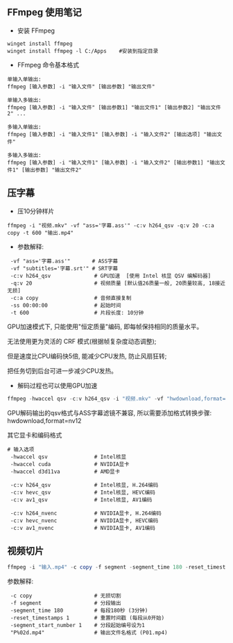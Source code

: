 
## FFmpeg 使用笔记

- 安装 FFmpeg
```
winget install ffmpeg
winget install ffmpeg -l C:/Apps    #安装到指定目录
```

- FFmpeg 命令基本格式
```
单输入单输出:
ffmpeg [输入参数] -i "输入文件" [输出参数] "输出文件"

单输入多输出:
ffmpeg [输入参数] -i "输入文件" [输出参数1] "输出文件1" [输出参数2] "输出文件2" ...

多输入单输出:
ffmpeg [输入参数] -i "输入文件1" [输入参数] -i "输入文件2" [输出选项] "输出文件"

多输入多输出:
ffmpeg [输入参数] -i "输入文件1" [输入参数] -i "输入文件2" [输出参数1] "输出文件1" [输出参数] "输出文件2"
```

## 压字幕

- 压10分钟样片
```
ffmpeg -i "视频.mkv" -vf "ass='字幕.ass'" -c:v h264_qsv -q:v 20 -c:a copy -t 600 "输出.mp4"
```

- 参数解释:

```
 -vf "ass='字幕.ass'"       # ASS字幕
 -vf "subtitles='字幕.srt'" # SRT字幕
 -c:v h264_qsv              # GPU加速  [使用 Intel 核显 QSV 编解码器]
 -q:v 20                    # 视频质量 [默认值26质量一般, 20质量较高, 18接近无损]
 -c:a copy                  # 音频直接复制
 -ss 00:00:00               # 起始时间
 -t 600                     # 片段长度: 10分钟
```

GPU加速模式下, 只能使用"恒定质量"编码, 即每帧保持相同的质量水平。

无法使用更为灵活的 CRF 模式(根据帧复杂度动态调整);

但是速度比CPU编码快5倍, 能减少CPU发热, 防止风扇狂转;

把任务切到后台可进一步减少CPU发热。



- 解码过程也可以使用GPU加速

```powershell
ffmpeg -hwaccel qsv -c:v h264_qsv -i "视频.mkv" -vf "hwdownload,format=nv12,ass='字幕.ass'" -c:v h264_qsv -q 20 -c:a copy "输出.mp4"
```

GPU解码输出的qsv格式与ASS字幕滤镜不兼容, 所以需要添加格式转换步骤: hwdownload,format=nv12


其它显卡和编码格式
```
# 输入选项
 -hwaccel qsv               # Intel核显
 -hwaccel cuda              # NVIDIA显卡
 -hwaccel d3d11va           # AMD显卡

 -c:v h264_qsv              # Intel核显, H.264编码
 -c:v hevc_qsv              # Intel核显, HEVC编码
 -c:v av1_qsv               # Intel核显, AV1编码

 -c:v h264_nvenc            # NVIDIA显卡, H.264编码
 -c:v hevc_nvenc            # NVIDIA显卡, HEVC编码
 -c:v av1_nvenc             # NVIDIA显卡, AV1编码
```


## 视频切片

```powershell
ffmpeg -i "输入.mp4" -c copy -f segment -segment_time 180 -reset_timestamps 1 -segment_start_number 1 "P%02d.mp4"
```

参数解释:
```
 -c copy                    # 无损切割
 -f segment                 # 分段输出
 -segment_time 180          # 每段180秒 (3分钟)
 -reset_timestamps 1        # 重置时间戳 (每段从0开始)
 -segment_start_number 1    # 分段起始编号设为1
 "P%02d.mp4"                # 输出文件名格式 (P01.mp4)
```



